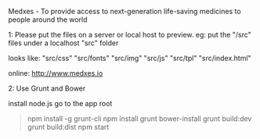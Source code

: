 
Medxes - To provide access to next-generation life-saving medicines to people around the world

1: Please put the files on a server or local host to preview. 
eg: put the "/src" files under a localhost "src" folder

looks like:
"src/css"
"src/fonts"
"src/img"
"src/js"
"src/tpl"
"src/index.html"

online: http://www.medxes.io

2: Use Grunt and Bower

install node.js
go to the app root

>npm install -g grunt-cli
>npm install
>grunt bower-install
>grunt build:dev
>grunt build:dist
>npm start
